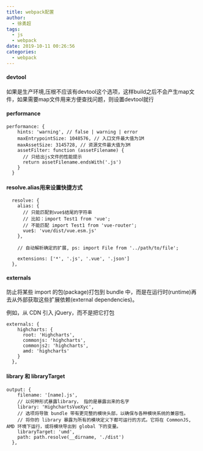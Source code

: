 ```yaml
---
title: webpack配置
author:
  - 徐勇超
tags:
  - js
  - webpack
date: 2019-10-11 00:26:56
categories:
  - webpack
---
```


#### devtool
如果是生产环境,压根不应该有devtool这个选项，这样build之后不会产生map文件，如果需要map文件用来方便查找问题，则设置devtool就行


#### performance

```
performance: {
    hints: 'warning', // false | warning | error
    maxEntrypointSize: 1048576, // 入口文件最大值为1M
    maxAssetSize: 3145728, // 资源文件最大值为3M
    assetFilter: function (assetFilename) {
      // 只给出js文件的性能提示
      return assetFilename.endsWith('.js')
    }
  }
```


#### resolve.alias用来设置快捷方式
```
  resolve: {
    alias: {
      // 只能匹配到vue$结尾的字符串
      // 比如：import Test1 from 'vue';
      // 不能匹配 import Test1 from 'vue-router';
      vue$: 'vue/dist/vue.esm.js'
    },
    
    // 自动解析确定的扩展, ps: import File from '../path/to/file';

    extensions: ['*', '.js', '.vue', '.json']
  },
```

#### externals
防止将某些 import 的包(package)打包到 bundle 中，而是在运行时(runtime)再去从外部获取这些扩展依赖(external dependencies)。

例如，从 CDN 引入 jQuery，而不是把它打包
```
externals: {
    highcharts: {
      root: 'Highcharts',
      commonjs: 'highcharts',
      commonjs2: 'highcharts',
      amd: 'highcharts'
    }
  },
```

#### library 和 libraryTarget
```
output: {
    filename: '[name].js',
    // 以何种形式暴露library， 指的是暴露出来的名字
    library: 'HighchartsVueXyc',
    // 选项将导致 bundle 带有更完整的模块头部，以确保与各种模块系统的兼容性。
    // 将你的 library 暴露为所有的模块定义下都可运行的方式。它将在 CommonJS, AMD 环境下运行，或将模块导出到 global 下的变量。
    libraryTarget: 'umd',
    path: path.resolve(__dirname, './dist')
  },
```